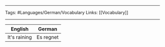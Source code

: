 ___
Tags: #Languages/German/Vocabulary 
Links: [[Vocabulary]]
___
English | German
------------ | ------------
It's raining | Es regnet